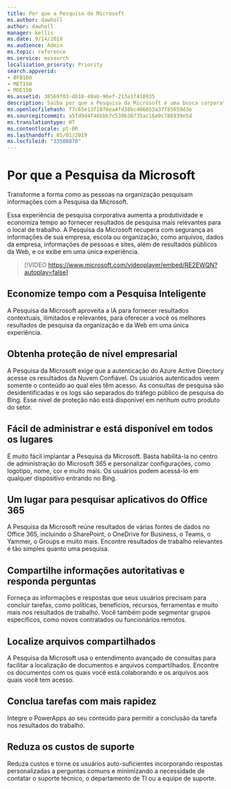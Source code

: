 ```yaml
---
title: Por que a Pesquisa da Microsoft
ms.author: dawholl
author: dawholl
manager: kellis
ms.date: 9/14/2018
ms.audience: Admin
ms.topic: reference
ms.service: mssearch
localization_priority: Priority
search.appverid:
- BFB160
- MET150
- MOE150
ms.assetid: 38569f03-db18-49ab-96ef-213a1f410935
description: Saiba por que a Pesquisa da Microsoft é uma busca corporativa inteligente para o ambiente de trabalho moderno.
ms.openlocfilehash: f7c65e13f18f6ea4fd38bc406653a37f85659d3e
ms.sourcegitcommit: a5fd9d4f46bbb7c539630735ac16e0c786939e5d
ms.translationtype: HT
ms.contentlocale: pt-BR
ms.lasthandoff: 05/01/2019
ms.locfileid: "33508870"
---
```

# <a name="why-microsoft-search"></a>Por que a Pesquisa da Microsoft

Transforme a forma como as pessoas na organização pesquisam informações com a Pesquisa da Microsoft. 
  
Essa experiência de pesquisa corporativa aumenta a produtividade e economiza tempo ao fornecer resultados de pesquisa mais relevantes para o local de trabalho. A Pesquisa da Microsoft recupera com segurança as informações de sua empresa, escola ou organização, como arquivos, dados da empresa, informações de pessoas e sites, além de resultados públicos da Web, e os exibe em uma única experiência.

> [!VIDEO https://www.microsoft.com/videoplayer/embed/RE2EWQN?autoplay=false]
  
## <a name="save-time-with-intelligent-search"></a>Economize tempo com a Pesquisa Inteligente

A Pesquisa da Microsoft aproveita a IA para fornecer resultados contextuais, ilimitados e relevantes, para oferecer a você os melhores resultados de pesquisa da organização e da Web em uma única experiência.
  
## <a name="get-enterprise-grade-protection"></a>Obtenha proteção de nível empresarial

A Pesquisa da Microsoft exige que a autenticação do Azure Active Directory acesse os resultados da Nuvem Confiável. Os usuários autenticados veem somente o conteúdo ao qual eles têm acesso. As consultas de pesquisa são desidentificadas e os logs são separados do tráfego público de pesquisa do Bing. Esse nível de proteção não está disponível em nenhum outro produto do setor.
  
## <a name="easy-to-administer-and-available-everywhere"></a>Fácil de administrar e está disponível em todos os lugares

É muito fácil implantar a Pesquisa da Microsoft. Basta habilitá-la no centro de administração do Microsoft 365 e personalizar configurações, como logotipo, nome, cor e muito mais. Os usuários podem acessá-lo em qualquer dispositivo entrando no Bing.
  
## <a name="one-place-to-search-across-office-365-apps"></a>Um lugar para pesquisar aplicativos do Office 365

A Pesquisa da Microsoft reúne resultados de várias fontes de dados no Office 365, incluindo o SharePoint, o OneDrive for Business, o Teams, o Yammer, o Groups e muito mais. Encontre resultados de trabalho relevantes é tão simples quanto uma pesquisa.
  
## <a name="share-authoritative-information-and-answer-questions"></a>Compartilhe informações autoritativas e responda perguntas

Forneça as informações e respostas que seus usuários precisam para concluir tarefas, como políticas, benefícios, recursos, ferramentas e muito mais nos resultados de trabalho. Você também pode segmentar grupos específicos, como novos contratados ou funcionários remotos.
  
## <a name="find-shared-files"></a>Localize arquivos compartilhados

A Pesquisa da Microsoft usa o entendimento avançado de consultas para facilitar a localização de documentos e arquivos compartilhados. Encontre os documentos com os quais você está colaborando e os arquivos aos quais você tem acesso. 
  
## <a name="complete-tasks-faster"></a>Conclua tarefas com mais rapidez

Integre o PowerApps ao seu conteúdo para permitir a conclusão da tarefa nos resultados do trabalho.
  
## <a name="reduce-support-costs"></a>Reduza os custos de suporte

Reduza custos e torne os usuários auto-suficientes incorporando respostas personalizadas a perguntas comuns e minimizando a necessidade de contatar o suporte técnico, o departamento de TI ou a equipe de suporte.
  

